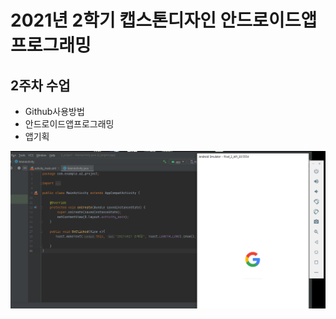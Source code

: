 # 2021년 2학기 캡스톤디자인 안드로이드앱 프로그래밍

## 2주차 수업
- Github사용방법
- 안드로이드앱프로그래밍
- 앱기획

<img width="" height="" src="./png/2ndweek.png"></img>
